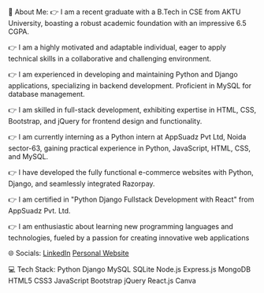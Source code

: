 💫 About Me:
👉 I am a recent graduate with a B.Tech in CSE from AKTU University, boasting a robust academic foundation with an impressive 6.5 CGPA.

👉 I am a highly motivated and adaptable individual, eager to apply technical skills in a collaborative and challenging environment.

👉 I am experienced in developing and maintaining Python and Django applications, specializing in backend development. Proficient in MySQL for database management.

👉 I am skilled in full-stack development, exhibiting expertise in HTML, CSS, Bootstrap, and jQuery for frontend design and functionality.

👉 I am currently interning as a Python intern at AppSuadz Pvt Ltd, Noida sector-63, gaining practical experience in Python, JavaScript, HTML, CSS, and MySQL.

👉 I have developed the fully functional e-commerce websites with Python, Django, and seamlessly integrated Razorpay.

👉 I am certified in "Python Django Fullstack Development with React" from AppSuadz Pvt. Ltd.

👉 I am enthusiastic about learning new programming languages and technologies, fueled by a passion for creating innovative web applications

🌐 Socials:
[LinkedIn](https://www.linkedin.com/in/naurangi-lal-aa3175228/) [Personal Website](https://naurangi123.github.io/website/)

💻 Tech Stack:
Python Django MySQL SQLite Node.js Express.js MongoDB HTML5 CSS3 JavaScript Bootstrap jQuery React.js Canva

<!---
gituser123290/gituser123290 is a ✨ special ✨ repository because its `README.md` (this file) appears on your GitHub profile.
You can click the Preview link to take a look at your changes.
--->
